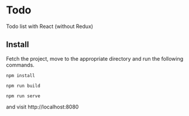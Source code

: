 # Todo

Todo list with React (without Redux)

## Install

Fetch the project, move to the appropriate directory and run the following commands.

```
npm install
```

```
npm run build
```

```
npm run serve
```

and visit http://localhost:8080
